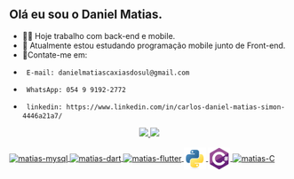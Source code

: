## Olá eu sou o Daniel Matias.

 - 🧑‍💼 Hoje trabalho com back-end e mobile.
 - 📙 Atualmente estou estudando programação mobile junto de Front-end.
 - 📳Contate-me em:
 -      E-mail: danielmatiascaxiasdosul@gmail.com
 -      WhatsApp: 054 9 9192-2772
 -      linkedin: https://www.linkedin.com/in/carlos-daniel-matias-simon-4446a21a7/

<div align="center">
  <a href="https://github.com/matiasdanielz">
  <img height="180em" src="https://github-readme-stats.vercel.app/api?username=matiasdanielz&show_icons=true&theme=dracula&include_all_commits=true&count_private=true"/>
  <img height="180em" src="https://github-readme-stats.vercel.app/api/top-langs/?username=matiasdanielz&layout=compact&langs_count=7&theme=dracula"/>
</div>
<div style="display: inline_block"><br>
  <img align="center" alt="matias-mysql" height="40" width="40" src="https://cdn.jsdelivr.net/gh/devicons/devicon/icons/mysql/mysql-original.svg">
  <img align="center" alt="matias-dart" height="40" width="40" src="https://cdn.jsdelivr.net/gh/devicons/devicon/icons/dart/dart-original.svg">
  <img align="center" alt="matias-flutter" height="40" width= "40" src="https://cdn.jsdelivr.net/gh/devicons/devicon/icons/flutter/flutter-original.svg">
  <img align="center" alt="matias-Python" height="40" width="40" src="https://raw.githubusercontent.com/devicons/devicon/master/icons/python/python-original.svg">
  <img align="center" alt="matias-Csharp" height="40" width="40" src="https://raw.githubusercontent.com/devicons/devicon/master/icons/csharp/csharp-original.svg">
   <img align="center" alt="matias-C" height="40" width="40" src="https://cdn.jsdelivr.net/gh/devicons/devicon/icons/c/c-original.svg">
</div>
